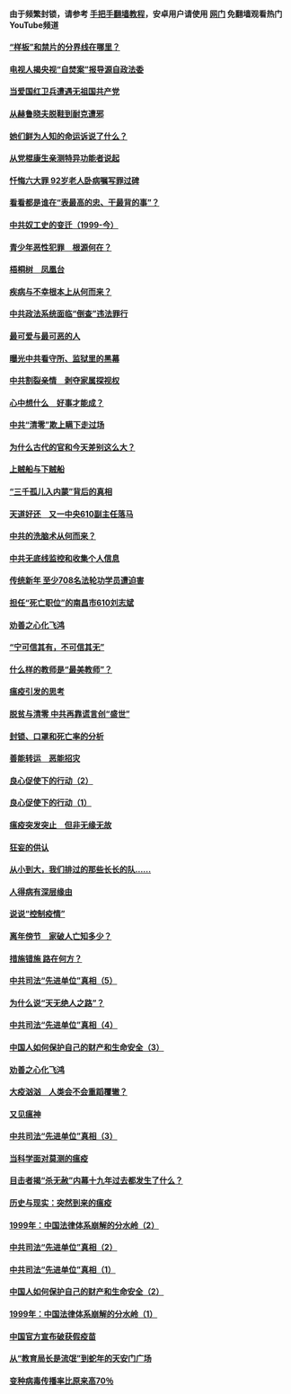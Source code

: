 #### 由于频繁封锁，请参考 [手把手翻墙教程](https://github.com/gfw-breaker/guides/wiki/)，安卓用户请使用 [网门](https://github.com/gfw-breaker/nogfw/blob/master/dl.md?t=04060801) 免翻墙观看热门YouTube频道 

#### [“样板”和禁片的分界线在哪里？](../pages/19/422704.md?t=04060801) 

#### [电视人揭央视“自焚案”报导源自政法委](../pages/19/422770.md?t=04060801) 

#### [当爱国红卫兵遭遇无祖国共产党](../pages/19/422848.md?t=04060801) 

#### [从赫鲁晓夫脱鞋到耐克遭邪](../pages/19/422826.md?t=04060801) 

#### [她们鲜为人知的命运诉说了什么？](../pages/19/422754.md?t=04060801) 

#### [从党棍康生亲测特异功能者说起](../pages/19/422657.md?t=04060801) 

#### [忏悔六大罪 92岁老人卧病嘱写罪过碑](../pages/19/422750.md?t=04060801) 

#### [看看都是谁在“表最高的忠、干最背的事”？](../pages/19/422703.md?t=04060801) 

#### [中共奴工史的变迁（1999-今）](../pages/19/422656.md?t=04060801) 

#### [青少年恶性犯罪　根源何在？](../pages/19/422449.md?t=04060801) 

#### [梧桐树　凤凰台](../pages/19/422442.md?t=04060801) 

#### [疾病与不幸根本上从何而来？](../pages/19/422438.md?t=04060801) 

#### [中共政法系统面临“倒查”违法罪行](../pages/19/422497.md?t=04060801) 

#### [最可爱与最可恶的人](../pages/19/422448.md?t=04060801) 

#### [曝光中共看守所、监狱里的黑幕](../pages/19/422390.md?t=04060801) 

#### [中共割裂亲情　剥夺家属探视权](../pages/19/422364.md?t=04060801) 

#### [心中想什么　好事才能成？](../pages/19/422318.md?t=04060801) 

#### [中共“清零”欺上瞒下走过场](../pages/19/422306.md?t=04060801) 

#### [为什么古代的官和今天差别这么大？](../pages/19/422228.md?t=04060801) 

#### [上贼船与下贼船](../pages/19/422276.md?t=04060801) 

#### [“三千孤儿入内蒙”背后的真相](../pages/19/422229.md?t=04060801) 

#### [天道好还　又一中央610副主任落马](../pages/19/422155.md?t=04060801) 

#### [中共的洗脑术从何而来？](../pages/19/422154.md?t=04060801) 

#### [中共无底线监控和收集个人信息](../pages/19/422039.md?t=04060801) 

#### [传统新年 至少708名法轮功学员遭迫害](../pages/19/421946.md?t=04060801) 

#### [担任“死亡职位”的南昌市610刘志斌](../pages/19/421957.md?t=04060801) 

#### [劝善之心化飞鸿](../pages/19/421164.md?t=04060801) 

#### [“宁可信其有，不可信其无”](../pages/19/421691.md?t=04060801) 

#### [什么样的教师是“最美教师”？](../pages/19/421755.md?t=04060801) 

#### [瘟疫引发的思考](../pages/19/421594.md?t=04060801) 

#### [脱贫与清零 中共再靠谎言创“盛世”](../pages/19/421590.md?t=04060801) 

#### [封锁、口罩和死亡率的分析](../pages/19/421495.md?t=04060801) 

#### [善能转运　恶能招灾](../pages/19/421334.md?t=04060801) 

#### [良心促使下的行动（2）](../pages/19/421361.md?t=04060801) 

#### [良心促使下的行动（1）](../pages/19/421302.md?t=04060801) 

#### [瘟疫突发突止　但非无缘无故](../pages/19/421281.md?t=04060801) 

#### [狂妄的供认](../pages/19/421199.md?t=04060801) 

#### [从小到大，我们排过的那些长长的队……](../pages/19/421243.md?t=04060801) 

#### [人得病有深层缘由](../pages/19/420864.md?t=04060801) 

#### [说说“控制疫情”](../pages/19/420831.md?t=04060801) 

#### [离年傍节　家破人亡知多少？](../pages/19/420563.md?t=04060801) 

#### [措施错施  路在何方？](../pages/19/420076.md?t=04060801) 

#### [中共司法“先进单位”真相（5）](../pages/19/419453.md?t=04060801) 

#### [为什么说“天无绝人之路”？](../pages/19/419618.md?t=04060801) 

#### [中共司法“先进单位”真相（4）](../pages/19/419452.md?t=04060801) 

#### [中国人如何保护自己的财产和生命安全（3）](../pages/19/419405.md?t=04060801) 

#### [劝善之心化飞鸿](../pages/19/418758.md?t=04060801) 

#### [大疫汹汹　人类会不会重蹈覆辙？](../pages/19/419691.md?t=04060801) 

#### [又见瘟神](../pages/19/419225.md?t=04060801) 

#### [中共司法“先进单位”真相（3）](../pages/19/419451.md?t=04060801) 

#### [当科学面对莫测的瘟疫](../pages/19/419625.md?t=04060801) 

#### [目击者揭“杀无赦”内幕十九年过去都发生了什么？](../pages/19/419617.md?t=04060801) 

#### [历史与现实：突然到来的瘟疫](../pages/19/419619.md?t=04060801) 

#### [1999年：中国法律体系崩解的分水岭（2）](../pages/19/419455.md?t=04060801) 

#### [中共司法“先进单位”真相（2）](../pages/19/419450.md?t=04060801) 

#### [中共司法“先进单位”真相（1）](../pages/19/419449.md?t=04060801) 

#### [中国人如何保护自己的财产和生命安全（2）](../pages/19/419404.md?t=04060801) 

#### [1999年：中国法律体系崩解的分水岭（1）](../pages/19/419454.md?t=04060801) 

#### [中国官方宣布破获假疫苗](../pages/19/419504.md?t=04060801) 

#### [从“教育局长是流氓”到蛇年的天安门广场](../pages/19/419470.md?t=04060801) 

#### [变种病毒传播率比原来高70％](../pages/19/419456.md?t=04060801) 

